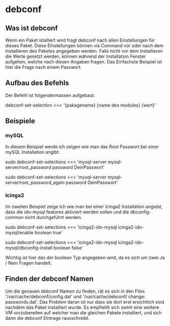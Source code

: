 # debconf

## Was ist debconf
Wenn ein Paket istalliert wird fragt debconf nach allen Einstellungen für dieses Paket. Diese EInstellungen können via Command vor oder nach dem Installieren des Paketes angegeben werden. Falls nicht vor dem Installieren die Werte gesetzt werden, können während der Installation Fenster aufgehen, welche nach diesen Angaben fragen. Das Einfachste Beispiel ist hier die Frage nach einem Passwort.

## Aufbau des Befehls
Der Befehl ist folgendermassen aufgebaut.

debconf-set-selection <<< '{pakagename} {name des modules} {wert}'

## Beispiele

### mySQL
In diesem Beispiel werde ich zeigen wie man das Root Passwort bei einer mySQL Installation angibt.

sudo debconf-set-selections <<< 'mysql-server mysql-server/root_password password DeinPasswort'

sudo debconf-set-selections <<< 'mysql-server mysql-server/root_password_again password DeinPasswort'

### Icinga2
Im zweiten Beispiel zeige ich wie man bei einer Icinga2 Installation angiebt, dass die ido-mysql features aktiviert werden sollen und die dbconfig-common nicht durchgeführt werden.

sudo debconf-set-selections <<< 'icinga2-ido-mysql icinga2-ido-mysql/enable boolean true'

sudo debconf-set-selections <<< 'icinga2-ido-mysql icinga2-ido-mysql/dbconfig-install boolean false'

Wichtig ist hier das der boolean Typ angegeben wird, da es sich um zwei Ja / Nein Fragen handelt.

## Finden der debconf Namen
Um die genauen debconf Namen zu finden, rät es sich in den Files '/var/cache/debconf/config.dat' und '/var/cache/debconf/    change:   passwords.dat'. Das Problem daran ist nur dass sie dort erst ersichtlich sind nachdem das Paket installiert wurde. Es empfiehlt sich somit eine weitere VM vorzubereiten auf welcher man die gleichen Pakete installiert, und sich dann die debconf EIntrage rausschreibt.